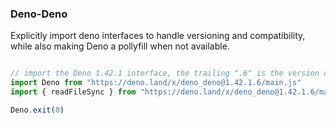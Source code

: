### Deno-Deno

Explicitly import deno interfaces to handle versioning and compatibility, while also making Deno a pollyfill when not available.

```ts

// import the Deno 1.42.1 interface, the trailing ".6" is the version of the polyfill on browsers and nodejs
import Deno from "https://deno.land/x/deno_deno@1.42.1.6/main.js"
import { readFileSync } from "https://deno.land/x/deno_deno@1.42.1.6/main.js"

Deno.exit(0)
```